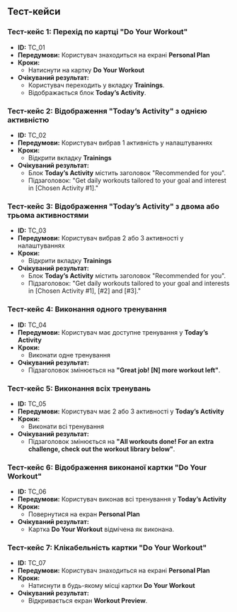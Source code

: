
## Тест-кейси

### **Тест-кейс 1: Перехід по картці "Do Your Workout"**
- **ID:** TC_01
- **Передумови:** Користувач знаходиться на екрані **Personal Plan**
- **Кроки:**
  - Натиснути на картку **Do Your Workout**
- **Очікуваний результат:**
  - Користувач переходить у вкладку **Trainings**.
  - Відображається блок **Today’s Activity**.

### **Тест-кейс 2: Відображення "Today’s Activity" з однією активністю**
- **ID:** TC_02
- **Передумови:** Користувач вибрав 1 активність у налаштуваннях
- **Кроки:**
  - Відкрити вкладку **Trainings**
- **Очікуваний результат:**
  - Блок **Today’s Activity** містить заголовок "Recommended for you".
  - Підзаголовок: "Get daily workouts tailored to your goal and interest in [Chosen Activity #1]."

### **Тест-кейс 3: Відображення "Today’s Activity" з двома або трьома активностями**
- **ID:** TC_03
- **Передумови:** Користувач вибрав 2 або 3 активності у налаштуваннях
- **Кроки:**
  - Відкрити вкладку **Trainings**
- **Очікуваний результат:**
  - Блок **Today’s Activity** містить заголовок "Recommended for you".
  - Підзаголовок: "Get daily workouts tailored to your goal and interests in [Chosen Activity #1], [#2] and [#3]."

### **Тест-кейс 4: Виконання одного тренування**
- **ID:** TC_04
- **Передумови:** Користувач має доступне тренування у **Today’s Activity**
- **Кроки:**
  - Виконати одне тренування
- **Очікуваний результат:**
  - Підзаголовок змінюється на **"Great job! [N] more workout left"**.

### **Тест-кейс 5: Виконання всіх тренувань**
- **ID:** TC_05
- **Передумови:** Користувач має 2 або 3 активності у **Today’s Activity**
- **Кроки:**
  - Виконати всі тренування
- **Очікуваний результат:**
  - Підзаголовок змінюється на **"All workouts done! For an extra challenge, check out the workout library below"**.

### **Тест-кейс 6: Відображення виконаної картки "Do Your Workout"**
- **ID:** TC_06
- **Передумови:** Користувач виконав всі тренування у **Today’s Activity**
- **Кроки:**
  - Повернутися на екран **Personal Plan**
- **Очікуваний результат:**
  - Картка **Do Your Workout** відмічена як виконана.

### **Тест-кейс 7: Клікабельність картки "Do Your Workout"**
- **ID:** TC_07
- **Передумови:** Користувач знаходиться на екрані **Personal Plan**
- **Кроки:**
  - Натиснути в будь-якому місці картки **Do Your Workout**
- **Очікуваний результат:**
  - Відкривається екран **Workout Preview**.




